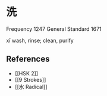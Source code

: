 # 洗
Frequency 1247
General Standard 1671

xǐ
wash, rinse; clean, purify

## References
- [[HSK 2]]
- [[9 Strokes]]
- [[水 Radical]]